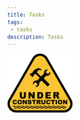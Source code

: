 ```yaml
---
title: Tasks
tags: 
 - tasks
description: Tasks 
---
```


<img src="../assets/images/under-construction.png" alt="Under construction" width="150">